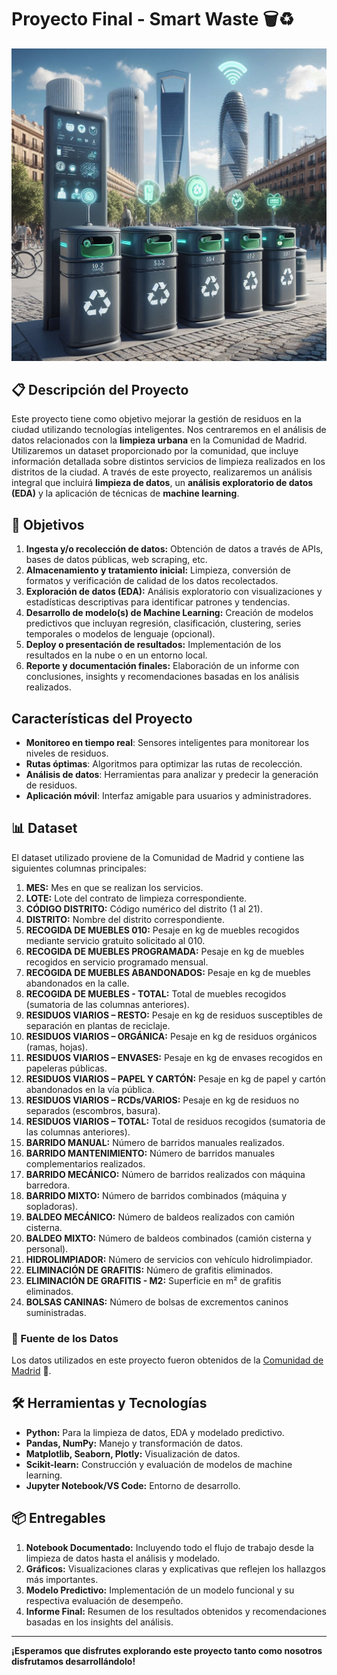 # Proyecto Final - Smart Waste 🗑️♻️
<img src="./DATA/Smartwaste_Madrid.jpg" alt="SmartWaste Madrid" width="600"/>

## 📋 Descripción del Proyecto
Este proyecto tiene como objetivo mejorar la gestión de residuos en la ciudad utilizando tecnologías inteligentes.
Nos centraremos en el análisis de datos relacionados con la **limpieza urbana** en la Comunidad de Madrid. Utilizaremos un dataset proporcionado por la comunidad, que incluye información detallada sobre distintos servicios de limpieza realizados en los distritos de la ciudad. A través de este proyecto, realizaremos un análisis integral que incluirá **limpieza de datos**, un **análisis exploratorio de datos (EDA)** y la aplicación de técnicas de **machine learning**.

## 🎯 Objetivos
1. **Ingesta y/o recolección de datos:** Obtención de datos a través de APIs, bases de datos públicas, web scraping, etc.
2. **Almacenamiento y tratamiento inicial:** Limpieza, conversión de formatos y verificación de calidad de los datos recolectados.
3. **Exploración de datos (EDA):** Análisis exploratorio con visualizaciones y estadísticas descriptivas para identificar patrones y tendencias.
4. **Desarrollo de modelo(s) de Machine Learning:** Creación de modelos predictivos que incluyan regresión, clasificación, clustering, series temporales o modelos de lenguaje (opcional).
5. **Deploy o presentación de resultados:** Implementación de los resultados en la nube o en un entorno local.
6. **Reporte y documentación finales:** Elaboración de un informe con conclusiones, insights y recomendaciones basadas en los análisis realizados.

## Características del Proyecto

- **Monitoreo en tiempo real**: Sensores inteligentes para monitorear los niveles de residuos.
- **Rutas óptimas**: Algoritmos para optimizar las rutas de recolección.
- **Análisis de datos**: Herramientas para analizar y predecir la generación de residuos.
- **Aplicación móvil**: Interfaz amigable para usuarios y administradores.

## 📊 Dataset
El dataset utilizado proviene de la Comunidad de Madrid y contiene las siguientes columnas principales:

1. **MES:** Mes en que se realizan los servicios.
2. **LOTE:** Lote del contrato de limpieza correspondiente.
3. **CÓDIGO DISTRITO:** Código numérico del distrito (1 al 21).
4. **DISTRITO:** Nombre del distrito correspondiente.
5. **RECOGIDA DE MUEBLES 010:** Pesaje en kg de muebles recogidos mediante servicio gratuito solicitado al 010.
6. **RECOGIDA DE MUEBLES PROGRAMADA:** Pesaje en kg de muebles recogidos en servicio programado mensual.
7. **RECOGIDA DE MUEBLES ABANDONADOS:** Pesaje en kg de muebles abandonados en la calle.
8. **RECOGIDA DE MUEBLES - TOTAL:** Total de muebles recogidos (sumatoria de las columnas anteriores).
9. **RESIDUOS VIARIOS – RESTO:** Pesaje en kg de residuos susceptibles de separación en plantas de reciclaje.
10. **RESIDUOS VIARIOS – ORGÁNICA:** Pesaje en kg de residuos orgánicos (ramas, hojas).
11. **RESIDUOS VIARIOS – ENVASES:** Pesaje en kg de envases recogidos en papeleras públicas.
12. **RESIDUOS VIARIOS – PAPEL Y CARTÓN:** Pesaje en kg de papel y cartón abandonados en la vía pública.
13. **RESIDUOS VIARIOS – RCDs/VARIOS:** Pesaje en kg de residuos no separados (escombros, basura).
14. **RESIDUOS VIARIOS – TOTAL:** Total de residuos recogidos (sumatoria de las columnas anteriores).
15. **BARRIDO MANUAL:** Número de barridos manuales realizados.
16. **BARRIDO MANTENIMIENTO:** Número de barridos manuales complementarios realizados.
17. **BARRIDO MECÁNICO:** Número de barridos realizados con máquina barredora.
18. **BARRIDO MIXTO:** Número de barridos combinados (máquina y sopladoras).
19. **BALDEO MECÁNICO:** Número de baldeos realizados con camión cisterna.
20. **BALDEO MIXTO:** Número de baldeos combinados (camión cisterna y personal).
21. **HIDROLIMPIADOR:** Número de servicios con vehículo hidrolimpiador.
22. **ELIMINACIÓN DE GRAFITIS:** Número de grafitis eliminados.
23. **ELIMINACIÓN DE GRAFITIS - M2:** Superficie en m² de grafitis eliminados.
24. **BOLSAS CANINAS:** Número de bolsas de excrementos caninos suministradas.

### 🔗 Fuente de los Datos
Los datos utilizados en este proyecto fueron obtenidos de la [Comunidad de Madrid](https://datos.madrid.es/portal/site/egob/menuitem.c05c1f754a33a9fbe4b2e4b284f1a5a0/?vgnextoid=6d45adbb460dd510VgnVCM2000001f4a900aRCRD&vgnextchannel=374512b9ace9f310VgnVCM100000171f5a0aRCRD&vgnextfmt=default) 🔗.

## 🛠️ Herramientas y Tecnologías
- **Python:** Para la limpieza de datos, EDA y modelado predictivo.
- **Pandas, NumPy:** Manejo y transformación de datos.
- **Matplotlib, Seaborn, Plotly:** Visualización de datos.
- **Scikit-learn:** Construcción y evaluación de modelos de machine learning.
- **Jupyter Notebook/VS Code:** Entorno de desarrollo.

## 📦 Entregables
1. **Notebook Documentado:** Incluyendo todo el flujo de trabajo desde la limpieza de datos hasta el análisis y modelado.
2. **Gráficos:** Visualizaciones claras y explicativas que reflejen los hallazgos más importantes.
3. **Modelo Predictivo:** Implementación de un modelo funcional y su respectiva evaluación de desempeño.
4. **Informe Final:** Resumen de los resultados obtenidos y recomendaciones basadas en los insights del análisis.

---
**¡Esperamos que disfrutes explorando este proyecto tanto como nosotros disfrutamos desarrollándolo!**



